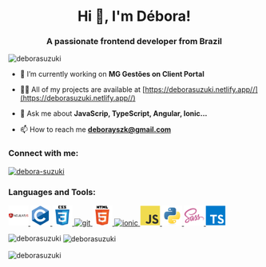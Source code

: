 <h1 align="center">Hi 👋, I'm Débora!</h1>
<h3 align="center">A passionate frontend developer from Brazil</h3>

<p align="left"> <img src="https://komarev.com/ghpvc/?username=deborasuzuki&label=Profile%20views&color=0e75b6&style=flat" alt="deborasuzuki" /> </p>

- 🔭 I’m currently working on **MG Gestões on Client Portal**

- 👨‍💻 All of my projects are available at [https://deborasuzuki.netlify.app//](https://deborasuzuki.netlify.app//)

- 💬 Ask me about **JavaScrip, TypeScript, Angular, Ionic...**

- 📫 How to reach me **deborayszk@gmail.com**

<h3 align="left">Connect with me:</h3>
<p align="left">
<a href="https://www.linkedin.com/in/debora-suzuki/" target="blank"><img align="center" src="https://image.flaticon.com/icons/png/512/174/174857.png" alt="debora-suzuki" height="30" width="40" /></a>
</p>

<h3 align="left">Languages and Tools:</h3>
<p align="left"> <a href="https://angular.io" target="_blank"> <img src="https://raw.githubusercontent.com/devicons/devicon/master/icons/angularjs/angularjs-original-wordmark.svg" alt="angularjs" width="40" height="40"/> </a> <a href="https://www.cprogramming.com/" target="_blank"> <img src="https://raw.githubusercontent.com/devicons/devicon/master/icons/c/c-original.svg" alt="c" width="40" height="40"/> </a> <a href="https://www.w3schools.com/css/" target="_blank"> <img src="https://raw.githubusercontent.com/devicons/devicon/master/icons/css3/css3-original-wordmark.svg" alt="css3" width="40" height="40"/> </a> <a href="https://git-scm.com/" target="_blank"> <img src="https://www.vectorlogo.zone/logos/git-scm/git-scm-icon.svg" alt="git" width="40" height="40"/> </a> <a href="https://www.w3.org/html/" target="_blank"> <img src="https://raw.githubusercontent.com/devicons/devicon/master/icons/html5/html5-original-wordmark.svg" alt="html5" width="40" height="40"/> </a> <a href="https://ionicframework.com" target="_blank"> <img src="https://upload.wikimedia.org/wikipedia/commons/d/d1/Ionic_Logo.svg" alt="ionic" width="40" height="40"/> </a> <a href="https://developer.mozilla.org/en-US/docs/Web/JavaScript" target="_blank"> <img src="https://raw.githubusercontent.com/devicons/devicon/master/icons/javascript/javascript-original.svg" alt="javascript" width="40" height="40"/> </a> <a href="https://www.python.org" target="_blank"> <img src="https://raw.githubusercontent.com/devicons/devicon/master/icons/python/python-original.svg" alt="python" width="40" height="40"/> </a> <a href="https://sass-lang.com" target="_blank"> <img src="https://raw.githubusercontent.com/devicons/devicon/master/icons/sass/sass-original.svg" alt="sass" width="40" height="40"/> </a> <a href="https://www.typescriptlang.org/" target="_blank"> <img src="https://raw.githubusercontent.com/devicons/devicon/master/icons/typescript/typescript-original.svg" alt="typescript" width="40" height="40"/> </a> </p>

<p><img align="left" src="https://github-readme-stats.vercel.app/api/top-langs?username=deborasuzuki&show_icons=true&locale=en&layout=compact" alt="deborasuzuki" /></p>

<p>&nbsp;<img align="center" src="https://github-readme-stats.vercel.app/api?username=deborasuzuki&show_icons=true&locale=en" alt="deborasuzuki" /></p>

<p><img align="center" src="https://github-readme-streak-stats.herokuapp.com/?user=deborasuzuki&" alt="deborasuzuki" /></p>

